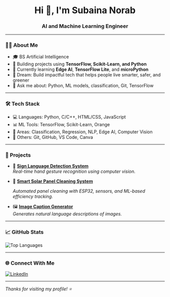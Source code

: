 <h1 align="center">Hi 👋, I'm Subaina Norab</h1>
<h3 align="center">AI and Machine Learning Engineer</h3>

---

### 👩‍💻 About Me

- 🎓 BS Artificial Intelligence  
- 🤖 Building projects using **TensorFlow, Scikit-Learn, and Python**  
- 🌱 Currently learning **Edge AI**, **TensorFlow Lite**, and **microPython**  
- 🚀 Dream: Build impactful tech that helps people live smarter, safer, and greener  
- 💬 Ask me about: Python, ML models, classification, Git, TensorFlow  

---

### 🛠️ Tech Stack

- 💻 Languages: Python, C/C++, HTML/CSS, JavaScript  
- 📊 ML Tools: TensorFlow, Scikit-Learn, Orange  
- 🧠 Areas: Classification, Regression, NLP, Edge AI, Computer Vision  
- 🧰 Others: Git, GitHub, VS Code, Canva  

---

### 🧪 Projects

- 🧠 [**Sign Language Detection System**](https://github.com/subainanorab/sign-language-detection)  
  *Real-time hand gesture recognition using computer vision.*

- 🔧 [**Smart Solar Panel Cleaning System**](https://github.com/SubainaNorab/Automated-solar-panel-cleaning-system)

  *Automated panel cleaning with ESP32, sensors, and ML-based efficiency tracking.*

- 🖼️ [**Image Caption Generator**](https://github.com/subainanorab/image-caption-generator)  
  *Generates natural language descriptions of images.*


---

### 📈 GitHub Stats


  <img src="https://github-readme-stats.vercel.app/api/top-langs/?username=subainanorab&layout=compact&theme=tokyonight" alt="Top Languages" />
</p>

---

### 🌐 Connect With Me

<p align="left">
  <a href="https://linkedin.com/in/yourname" target="_blank">
    <img src="https://img.shields.io/badge/-LinkedIn-blue?logo=linkedin&style=flat-square" alt="LinkedIn" />
  </a>
</p>

---

_Thanks for visiting my profile! ⭐️_
